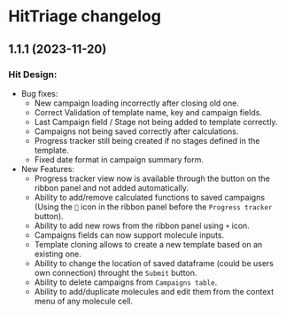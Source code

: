 # HitTriage changelog

## 1.1.1 (2023-11-20)

### Hit Design:
* Bug fixes:
    * New campaign loading incorrectly after closing old one.
    * Correct Validation of template name, key and campaign fields.
    * Last Campaign field / Stage not being added to template correctly.
    * Campaigns not being saved correctly after calculations.
    * Progress tracker still being created if no stages defined in the template.
    * Fixed date format in campaign summary form.
* New Features:
    * Progress tracker view now is available through the button on the ribbon panel and not added automatically.
    * Ability to add/remove calculated functions to saved campaigns (Using the `🔧` icon in the ribbon panel before the `Progress tracker` button).
    * Ability to add new rows from the ribbon panel using `+` icon. 
    * Campaigns fields can now support molecule inputs.
    * Template cloning allows to create a new template based on an existing one.
    * Ability to change the location of saved dataframe (could be users own connection) throught the `Submit` button.
    * Ability to delete campaigns from `Campaigns table`.
    * Ability to add/duplicate molecules and edit them from the context menu of any molecule cell.

